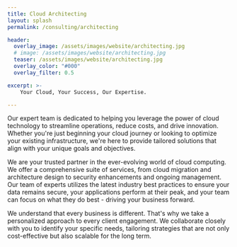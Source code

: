 ```yaml
---
title: Cloud Architecting
layout: splash
permalink: /consulting/architecting

header:
  overlay_image: /assets/images/website/architecting.jpg
  # image: /assets/images/website/architecting.jpg
  teaser: /assets/images/website/architecting.jpg
  overlay_color: "#000"
  overlay_filter: 0.5

excerpt: >-
    Your Cloud, Your Success, Our Expertise.

---
```


 Our expert team is dedicated to helping you leverage the power of cloud technology to streamline operations, reduce costs, and drive innovation. Whether you're just beginning your cloud journey or looking to optimize your existing infrastructure, we're here to provide tailored solutions that align with your unique goals and objectives.

 We are your trusted partner in the ever-evolving world of cloud computing. We offer a comprehensive suite of services, from cloud migration and architecture design to security enhancements and ongoing management. Our team of experts utilizes the latest industry best practices to ensure your data remains secure, your applications perform at their peak, and your team can focus on what they do best - driving your business forward.

 We understand that every business is different. That's why we take a personalized approach to every client engagement. We collaborate closely with you to identify your specific needs, tailoring strategies that are not only cost-effective but also scalable for the long term.